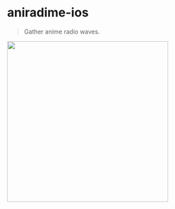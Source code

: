 # aniradime-ios

> Gather anime radio waves.

<img src="https://raw.githubusercontent.com/rakuishi/aniradime-ios/master/.github/Simulator%20Screen.png" width="375">
